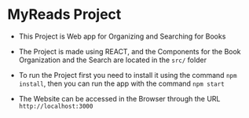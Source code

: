 # MyReads Project

- This Project is Web app for Organizing and Searching for Books

- The Project is made using REACT, and the Components for the Book Organization and the Search are located in the `src/` folder

- To run the Project first you need to install it using the command `npm install`, then you can run the app with the command `npm start`

- The Website can be accessed in the Browser through the URL `http://localhost:3000`
